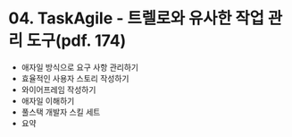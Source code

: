 # 04. TaskAgile - 트렐로와 유사한 작업 관리 도구(pdf. 174)
- 애자일 방식으로 요구 사항 관리하기
- 효율적인 사용자 스토리 작성하기
- 와이어프레임 작성하기
- 애자일 이해하기
- 풀스택 개발자 스킬 세트
- 요약